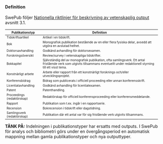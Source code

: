 #### Definition

SwePub följer [Nationella riktlinjer för beskrivning av vetenskaplig output](http://info.swepub.kb.se/wp-content/uploads/2015/02/v-1.2-Nationella-riktlinjer-f%C3%B6r-beskrivning-av-vetenskaplig-output_2015_09_10.pdf) avsnitt 3.1.

<table class="table" style="font-size: x-small;">
	<thead>
		<th>Publikationstyp</th>
		<th>Definition</th>
	</thead>
	<tbody>
		<tr>
			<td>
				Tidskriftsartikel
			</td>
			<td>
				Artikel i en tidskrift.
			</td>
		</tr>
		<tr>
			<td>
				Bok
			</td>
			<td>
				Monografisk publikation bestående av en eller flera fysiska delar, avsedd att utgöra en avslutad helhet. 
			</td>
		</tr>
		<tr>
			<td>
				Doktorsavhandling 
			</td>
			<td>
				Godkänd avhandling för doktorsexamen.
			</td>
		</tr>
		<tr>
			<td>
				Forskningsöversikt
			</td>
			<td>
				Review/survey i vetenskapliga tidskrifter.
			</td>
		</tr>
		<tr>
			<td>
				Bokkapitel
			</td>
			<td>
				Självständig del av monografisk publikation, ofta samlingsverk. Ett antal fristående verk som utgivits tillsammans eventuellt under redaktionell styrning till ett visst tema. 
			</td>
		</tr>
		<tr>
			<td>
				Konstnärligt arbete
			</td>
			<td>
				Arbete eller rapport från ett konstnärligt forsknings och/eller utvecklingsprojekt. 
			</td>
		</tr>
		<tr>
			<td>
				Konferensbidrag
			</td>
			<td>
				Bidrag som publicerats i officiell proceeding eller annan konferensskrift. 
			</td>
		</tr>
		<tr>
			<td>
				Licentiatavhandling 
			</td>
			<td>
				Godkänd avhandling för licentiatexamen.
			</td>
		</tr>
		<tr>
			<td>
				Patent 
			</td>
			<td>
				Patenthandling.
			</td>
		</tr>
		<tr>
			<td>
				Proceedings (redaktörskap) 
			</td>
			<td>
				Redaktörskap för officiell konferensproceeding eller konferensmeddelande.
			</td>
		</tr>
		<tr>
			<td>
				Rapport 
			</td>
			<td>
				Publikation som t.ex. ingår i en rapportserie.
			</td>
		</tr>
		<tr>
			<td>
				Recension 
			</td>
			<td>
				Bokrecension i tidskrift eller dagstidning.
			</td>
		</tr>
		<tr>
			<td>
				Samlingsverk (redaktörskap) 
			</td>
			<td>
				Publikation där ett antal var för sig fristående verk utgivits tillsammans.
			</td>
		</tr>
	</tbody>
</table>

**TÄNK PÅ:** Indelningen i publikationstyper har ersatts med outputs. I SwePub för analys och bibliometri görs under en övergångsperiod en automatisk mappning mellan gamla publikationstyper och nya outputtyper.

